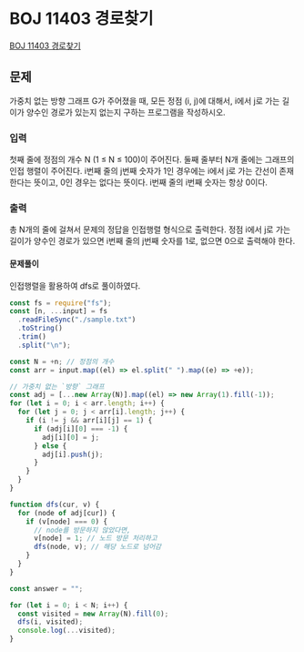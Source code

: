 # BOJ 11403 경로찾기

[BOJ 11403 경로찾기](https://www.acmicpc.net/problem/11403)

## 문제

가중치 없는 방향 그래프 G가 주어졌을 때, 모든 정점 (i, j)에 대해서, i에서 j로 가는 길이가 양수인 경로가 있는지 없는지 구하는 프로그램을 작성하시오.

### 입력

첫째 줄에 정점의 개수 N (1 ≤ N ≤ 100)이 주어진다. 둘째 줄부터 N개 줄에는 그래프의 인접 행렬이 주어진다. i번째 줄의 j번째 숫자가 1인 경우에는 i에서 j로 가는 간선이 존재한다는 뜻이고, 0인 경우는 없다는 뜻이다. i번째 줄의 i번째 숫자는 항상 0이다.

### 출력

총 N개의 줄에 걸쳐서 문제의 정답을 인접행렬 형식으로 출력한다. 정점 i에서 j로 가는 길이가 양수인 경로가 있으면 i번째 줄의 j번째 숫자를 1로, 없으면 0으로 출력해야 한다.

#### 문제풀이

인접행렬을 활용하여 dfs로 풀이하였다.

```js
const fs = require("fs");
const [n, ...input] = fs
  .readFileSync("./sample.txt")
  .toString()
  .trim()
  .split("\n");

const N = +n; // 정점의 개수
const arr = input.map((el) => el.split(" ").map((e) => +e));

// 가중치 없는 `방향` 그래프
const adj = [...new Array(N)].map((el) => new Array(1).fill(-1));
for (let i = 0; i < arr.length; i++) {
  for (let j = 0; j < arr[i].length; j++) {
    if (i != j && arr[i][j] == 1) {
      if (adj[i][0] === -1) {
        adj[i][0] = j;
      } else {
        adj[i].push(j);
      }
    }
  }
}

function dfs(cur, v) {
  for (node of adj[cur]) {
    if (v[node] === 0) {
      // node를 방문하지 않았다면,
      v[node] = 1; // 노드 방문 처리하고
      dfs(node, v); // 해당 노드로 넘어감
    }
  }
}

const answer = "";

for (let i = 0; i < N; i++) {
  const visited = new Array(N).fill(0);
  dfs(i, visited);
  console.log(...visited);
}
```
